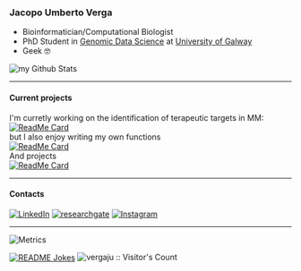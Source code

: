 ### Jacopo Umberto Verga

- Bioinformatician/Computational Biologist
- PhD Student in [Genomic Data Science](https://genomicsdatascience.ie/) at [University of Galway](https://www.universityofgalway.ie/)
- Geek 🤓

<img align="center" src="https://github-readme-stats.vercel.app/api?username=vergaju&include_all_commits=true&count_private=true&show_icons=true&line_height=20&title_color=10F700&icon_color=10F700&text_color=A1A1A1&bg_color=0,000000,098C00" alt="my Github Stats"/>

---

#### Current projects

I'm curretly working on the identification of terapeutic targets in MM:<br/>
[![ReadMe Card](https://github-readme-stats.vercel.app/api/pin/?username=vergaju&repo=BoneMarrow_scRNA-Seq)](https://github.com/vergaju/BoneMarrow_scRNA-Seq)<br/>
but I also enjoy writing my own functions<br/>
[![ReadMe Card](https://github-readme-stats.vercel.app/api/pin/?username=vergaju&repo=ScoreMarkers)](https://github.com/vergaju/ScoreMarkers)<br/>
And projects<br/>
[![ReadMe Card](https://github-readme-stats.vercel.app/api/pin/?username=vergaju&repo=Test_DEG_methods-single_cell)](https://github.com/vergaju/Test_DEG_methods-single_cell)<br/>

---

#### Contacts
<a href="https://www.linkedin.com/in/jacopoverga/" target="_blank"><img src="https://img.shields.io/badge/LinkedIn-%230077B5.svg?&style=flat-square&logo=linkedin&logoColor=white" alt="LinkedIn"></a>
<a href="https://www.researchgate.net/profile/Jacopo-Verga" target="_blank"><img src="https://img.shields.io/badge/ResearchGate-00CCBB?style=flat&logo=ResearchGate&logoColor=white" alt="researchgate"></a>
<a href="https://www.instagram.com/ver.jam25/" target="_blank"><img src="https://img.shields.io/badge/Instagram-%23E4405F.svg?&style=flat-square&logo=instagram&logoColor=white" alt="Instagram"></a>



---

![Metrics](https://metrics.lecoq.io/vergaju?template=classic&base.header=0&gists=1&lines=1)

<a href="https://readme-jokes.vercel.app"><img align="center" src="https://readme-jokes.vercel.app/api" alt="README Jokes"></a>
<img src="https://profile-counter.glitch.me/{vergaju}/count.svg" alt="vergaju :: Visitor's Count" />
<!--
**VergaJU/VergaJU** is a ✨ _special_ ✨ repository because its `README.md` (this file) appears on your GitHub profile.

Here are some ideas to get you started:

- 🔭 I’m currently working on ...
- 🌱 I’m currently learning ...
- 👯 I’m looking to collaborate on ...
- 🤔 I’m looking for help with ...
- 💬 Ask me about ...
- 📫 How to reach me: ...
- 😄 Pronouns: ...
- ⚡ Fun fact: ...
-->
